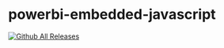 # powerbi-embedded-javascript

[![Github All Releases](https://img.shields.io/github/downloads/atom/atom/total.svg)](https://github.com/rphpacheco/powerbi-embedded-javascript)